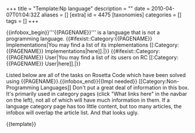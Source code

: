 +++
title = "Template:Np language"
description = ""
date = 2010-04-07T01:04:32Z
aliases = []
[extra]
id = 4475
[taxonomies]
categories = []
tags = []
+++

{{infobox_begin}}'''{{PAGENAME}}''' is a language that is not a programming language. {{#ifexist::Category:{{PAGENAME}} Implementations|You may find a list of its implementations [[:Category:{{PAGENAME}} Implementations|here]].|}} {{#ifexist::Category:{{PAGENAME}} User|You may find a list of its users on RC [[:Category:{{PAGENAME}} User|here]].|}}

Listed below are all of the tasks on Rosetta Code which have been solved using {{PAGENAME}}.{{infobox_end}}{{Impl needed}}
<includeonly>[[Category:Non-Programming Languages]]</includeonly>
<noinclude>
Don't put a great deal of information in this box. It's primarily used in category pages (click "What links here" in the navbar on the left), not all of which will have much information in them. If a language category page has too little content, but too many articles, the infobox will overlap the article list. And that looks ugly.

</noinclude><noinclude>{{template}}</noinclude>
